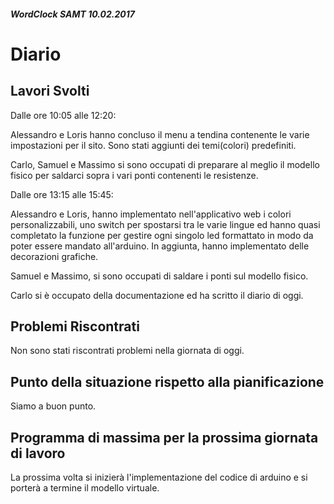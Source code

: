 ##### WordClock SAMT 10.02.2017

# Diario

## Lavori Svolti

Dalle ore 10:05 alle 12:20:  

Alessandro e Loris hanno concluso il menu a tendina contenente le varie impostazioni per il sito. 
Sono stati aggiunti dei temi(colori) predefiniti.

Carlo, Samuel e Massimo si sono occupati di preparare al meglio il modello fisico per saldarci sopra i vari ponti contenenti 
le resistenze.

Dalle ore 13:15 alle 15:45:

Alessandro e Loris, hanno implementato nell'applicativo web i colori personalizzabili, uno switch per spostarsi tra le varie lingue ed 
hanno quasi completato la funzione per gestire ogni singolo led formattato in modo da poter essere mandato all'arduino.
In aggiunta, hanno implementato delle decorazioni grafiche.

Samuel e Massimo, si sono occupati di saldare i ponti sul modello fisico.

Carlo si è occupato della documentazione ed ha scritto il diario di oggi.

## Problemi Riscontrati

Non sono stati riscontrati problemi nella giornata di oggi.

## Punto della situazione rispetto alla pianificazione

Siamo a buon punto.

## Programma di massima per la prossima giornata di lavoro

La prossima volta si inizierà l'implementazione del codice di arduino e si porterà a termine il modello virtuale.
